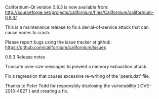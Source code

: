 Californium-Qt version 0.8.3 is now available from:
  http://sourceforge.net/projects/californium/files/Californium/californium-0.8.3/

This is a maintenance release to fix a denial-of-service attack that
can cause nodes to crash.

Please report bugs using the issue tracker at github:
  https://github.com/californium/californium/issues

0.8.3 Release notes

Truncate over-size messages to prevent a memory exhaustion attack.

Fix a regression that causes excessive re-writing of the 'peers.dat' file.


Thanks to Peter Todd for responsibly disclosing the vulnerability
( CVE-2013-4627 ) and creating a fix.
